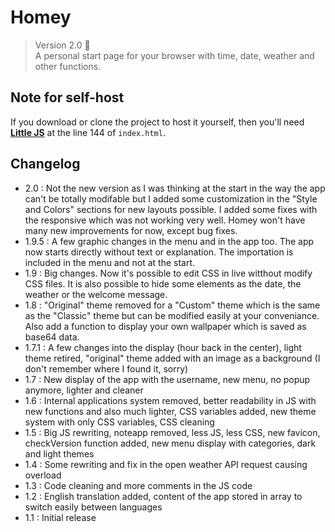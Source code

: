 # Homey

> Version 2.0 :memo:  
> A personal start page for your browser with time, date, weather and other functions.
> 
## Note for self-host

If you download or clone the project to host it yourself, then you'll need [**Little JS**](https://github.com/n-deleforge/littleJS) at the line 144 of `index.html`.

## Changelog

- 2.0 : Not the new version as I was thinking at the start in the way the app can't be totally modifable but I added some customization in the "Style and Colors" sections for new layouts possible. I added some fixes with the responsive which was not working very well. Homey won't have many new improvements for now, except bug fixes.
- 1.9.5 : A few graphic changes in the menu and in the app too. The app now starts directly without text or explanation. The importation is included in the menu and not at the start.
- 1.9 : Big changes. Now it's possible to edit CSS in live witthout modify CSS files. It is also possible to hide some elements as the date, the weather or the welcome message.
- 1.8 : "Original" theme removed for a "Custom" theme which is the same as the "Classic" theme but can be modified easily at your conveniance. Also add a function to display your own wallpaper which is saved as base64 data.
- 1.7.1 : A few changes into the display (hour back in the center), light theme retired, "original" theme added with an image as a background (I don't remember where I found it, sorry)
- 1.7 : New display of the app with the username, new menu, no popup anymore, lighter and cleaner
- 1.6 : Internal applications system removed, better readability in JS with new functions and also much lighter, CSS variables added, new theme system with only CSS variables, CSS cleaning
- 1.5 : Big JS rewriting, noteapp removed, less JS, less CSS, new favicon, checkVersion function added, new menu display with categories, dark and light themes
- 1.4 : Some rewriting and fix in the open weather API request causing overload
- 1.3 : Code cleaning and more comments in the JS code
- 1.2 : English translation added, content of the app stored in array to switch easily between languages
- 1.1 : Initial release
